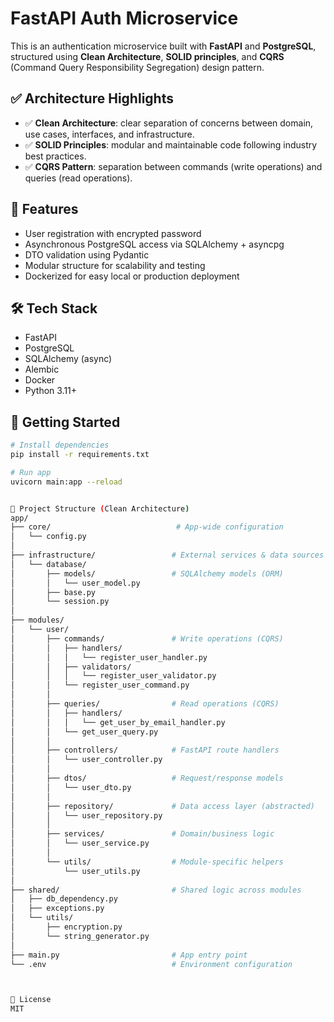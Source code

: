# FastAPI Auth Microservice

This is an authentication microservice built with **FastAPI** and **PostgreSQL**, structured using **Clean Architecture**, **SOLID principles**, and **CQRS** (Command Query Responsibility Segregation) design pattern.

## ✅ Architecture Highlights

- ✅ **Clean Architecture**: clear separation of concerns between domain, use cases, interfaces, and infrastructure.
- ✅ **SOLID Principles**: modular and maintainable code following industry best practices.
- ✅ **CQRS Pattern**: separation between commands (write operations) and queries (read operations).

## 🚀 Features

- User registration with encrypted password
- Asynchronous PostgreSQL access via SQLAlchemy + asyncpg
- DTO validation using Pydantic
- Modular structure for scalability and testing
- Dockerized for easy local or production deployment

## 🛠️ Tech Stack

- FastAPI
- PostgreSQL
- SQLAlchemy (async)
- Alembic
- Docker
- Python 3.11+

## 🏁 Getting Started

```bash
# Install dependencies
pip install -r requirements.txt

# Run app
uvicorn main:app --reload


📂 Project Structure (Clean Architecture)
app/
├── core/                            # App-wide configuration
│   └── config.py
│
├── infrastructure/                 # External services & data sources
│   └── database/
│       ├── models/                 # SQLAlchemy models (ORM)
│       │   └── user_model.py
│       ├── base.py
│       └── session.py
│
├── modules/
│   └── user/
│       ├── commands/               # Write operations (CQRS)
│       │   ├── handlers/
│       │   │   └── register_user_handler.py
│       │   ├── validators/
│       │   │   └── register_user_validator.py
│       │   └── register_user_command.py
│       │
│       ├── queries/                # Read operations (CQRS)
│       │   ├── handlers/
│       │   │   └── get_user_by_email_handler.py
│       │   └── get_user_query.py
│       │
│       ├── controllers/            # FastAPI route handlers
│       │   └── user_controller.py
│       │
│       ├── dtos/                   # Request/response models
│       │   └── user_dto.py
│       │
│       ├── repository/             # Data access layer (abstracted)
│       │   └── user_repository.py
│       │
│       ├── services/               # Domain/business logic
│       │   └── user_service.py
│       │
│       └── utils/                  # Module-specific helpers
│           └── user_utils.py
│
├── shared/                         # Shared logic across modules
│   ├── db_dependency.py
│   ├── exceptions.py
│   └── utils/
│       ├── encryption.py
│       └── string_generator.py
│
├── main.py                         # App entry point
└── .env                            # Environment configuration



📄 License
MIT